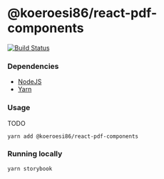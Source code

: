 # @koeroesi86/react-pdf-components
[![Build Status](https://travis-ci.com/Koeroesi86/react-pdf-components.svg?branch=main)](https://travis-ci.com/Koeroesi86/react-pdf-components) 

### Dependencies
* [NodeJS](https://nodejs.org/en/)
* [Yarn](https://yarnpkg.com/en/)

### Usage

TODO
```shell
yarn add @koeroesi86/react-pdf-components
```

### Running locally

```shell
yarn storybook
```
